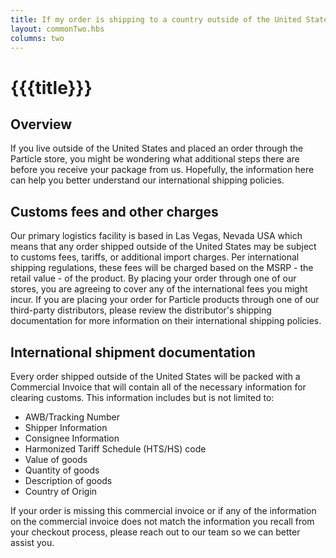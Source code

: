 ```yaml
---
title: If my order is shipping to a country outside of the United States, what do I need to know?
layout: commonTwo.hbs
columns: two
---
```


# {{{title}}}

## Overview

If you live outside of the United States and placed an order through the Particle store, you might be wondering what additional steps there are before you receive your package from us. Hopefully, the information here can help you better understand our international shipping policies.

## Customs fees and other charges

Our primary logistics facility is based in Las Vegas, Nevada USA which means that any order shipped outside of the United States may be subject to customs fees, tariffs, or additional import charges. Per international shipping regulations, these fees will be charged based on the MSRP - the retail value - of the product. By placing your order through one of our stores, you are agreeing to cover any of the international fees you might incur. If you are placing your order for Particle products through one of our third-party distributors, please review the distributor's shipping documentation for more information on their international shipping policies.

## International shipment documentation

Every order shipped outside of the United States will be packed with a Commercial Invoice that will contain all of the necessary information for clearing customs. This information includes but is not limited to:

* AWB/Tracking Number
* Shipper Information
* Consignee Information
* Harmonized Tariff Schedule (HTS/HS) code
* Value of goods
* Quantity of goods
* Description of goods
* Country of Origin

If your order is missing this commercial invoice or if any of the information on the commercial invoice does not match the information you recall from your checkout process, please reach out to our team so we can better assist you. 
